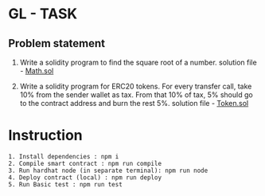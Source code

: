 # GL - TASK 

## Problem statement 

1. Write a solidity program to find the square root of a number.
solution file - [Math.sol](https://github.com/sagarchaurasia260395/GL_TASK/blob/main/contracts/Math.sol)

2. Write a solidity program for ERC20 tokens. For every transfer call, take 10% from the sender wallet as tax. From that 10% of tax, 5% should go to the contract address and burn the rest 5%.
solution file - [Token.sol](https://github.com/sagarchaurasia260395/GL_TASK/blob/main/contracts/Token.sol)



# Instruction
```
1. Install dependencies : npm i 
2. Compile smart contract : npm run compile
3. Run hardhat node (in separate terminal): npm run node
4. Deploy contract (local) : npm run deploy
5. Run Basic test : npm run test
```
